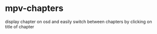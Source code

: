 # mpv-chapters
display chapter on osd and easily switch between chapters by clicking on title of chapter
